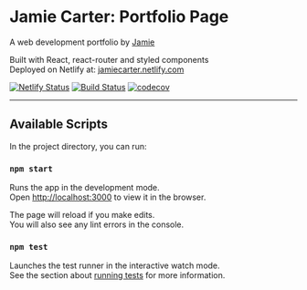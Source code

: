 # Jamie Carter: Portfolio Page
A web development portfolio by [Jamie](https://github.com/jc2820)

Built with React, react-router and styled components  
Deployed on Netlify at: [jamiecarter.netlify.com](https://jamiecarter.netlify.com)

[![Netlify Status](https://api.netlify.com/api/v1/badges/a3e1189f-adfd-4400-89a7-54272e95c069/deploy-status)](https://app.netlify.com/sites/jamiecarter/deploys)
[![Build Status](https://travis-ci.com/jc2820/portfolio-2020.svg?branch=master)](https://travis-ci.com/jc2820/portfolio-2020)
[![codecov](https://codecov.io/gh/jc2820/portfolio-2020/branch/master/graph/badge.svg)](https://codecov.io/gh/jc2820/portfolio-2020)

---

## Available Scripts

In the project directory, you can run:

### `npm start`

Runs the app in the development mode.<br />
Open [http://localhost:3000](http://localhost:3000) to view it in the browser.

The page will reload if you make edits.<br />
You will also see any lint errors in the console.

### `npm test`

Launches the test runner in the interactive watch mode.<br />
See the section about [running tests](https://facebook.github.io/create-react-app/docs/running-tests) for more information.


